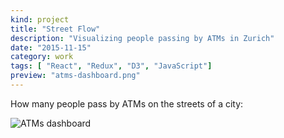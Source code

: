 ```yaml
---
kind: project
title: "Street Flow"
description: "Visualizing people passing by ATMs in Zurich"
date: "2015-11-15"
category: work
tags: [ "React", "Redux", "D3", "JavaScript"]
preview: "atms-dashboard.png"
---
```



How many people pass by ATMs on the streets of a city:

![ATMs dashboard](atms-dashboard.png)
